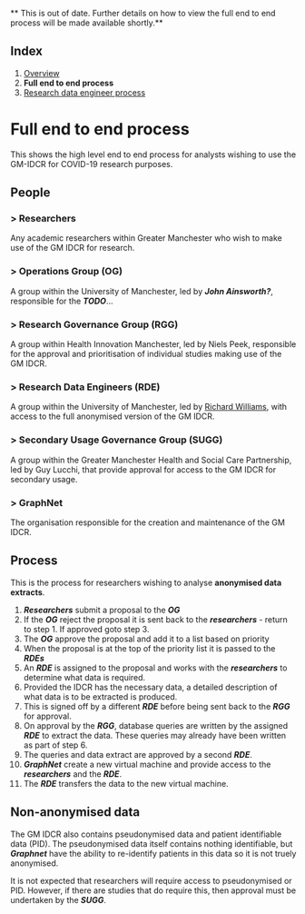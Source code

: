 ** This is out of date. Further details on how to view the full end to end process will be made available shortly.**

## Index

1. [Overview](../README.md)
1. **Full end to end process**
1. [Research data engineer process](process-for-research-data-engineers.md)

# Full end to end process

This shows the high level end to end process for analysts wishing to use the GM-IDCR for COVID-19 research purposes.

## People

### > Researchers

Any academic researchers within Greater Manchester who wish to make use of the GM IDCR for research.

### > Operations Group (OG)

A group within the University of Manchester, led by **_John Ainsworth?_**, responsible for the **_TODO_**...

### > Research Governance Group (RGG)

A group within Health Innovation Manchester, led by Niels Peek, responsible for the approval and prioritisation of individual studies making use of the GM IDCR.

### > Research Data Engineers (RDE)

A group within the University of Manchester, led by [Richard Williams](https://www.research.manchester.ac.uk/portal/richard.williams.html), with access to the full anonymised version of the GM IDCR.

### > Secondary Usage Governance Group (SUGG)

A group within the Greater Manchester Health and Social Care Partnership, led by Guy Lucchi, that provide approval for access to the GM IDCR for secondary usage.

### > GraphNet

The organisation responsible for the creation and maintenance of the GM IDCR.

## Process

This is the process for researchers wishing to analyse **anonymised data extracts**.

1. **_Researchers_** submit a proposal to the **_OG_**
2. If the **_OG_** reject the proposal it is sent back to the **_researchers_** - return to step 1. If approved goto step 3.
3. The **_OG_** approve the proposal and add it to a list based on priority
4. When the proposal is at the top of the priority list it is passed to the **_RDEs_**
5. An **_RDE_** is assigned to the proposal and works with the **_researchers_** to determine what data is required.
6. Provided the IDCR has the necessary data, a detailed description of what data is to be extracted is produced.
7. This is signed off by a different **_RDE_** before being sent back to the **_RGG_** for approval.
8. On approval by the **_RGG_**, database queries are written by the assigned **_RDE_** to extract the data. These queries may already have been written as part of step 6.
9. The queries and data extract are approved by a second **_RDE_**.
10. **_GraphNet_** create a new virtual machine and provide access to the **_researchers_** and the **_RDE_**.
11. The **_RDE_** transfers the data to the new virtual machine.

## Non-anonymised data

The GM IDCR also contains pseudonymised data and patient identifiable data (PID). The pseudonymised data itself contains nothing identifiable, but **_Graphnet_** have the ability to re-identify patients in this data so it is not truely anonymised.

It is not expected that researchers will require access to pseudonymised or PID. However, if there are studies that do require this, then approval must be undertaken by the **_SUGG_**.
